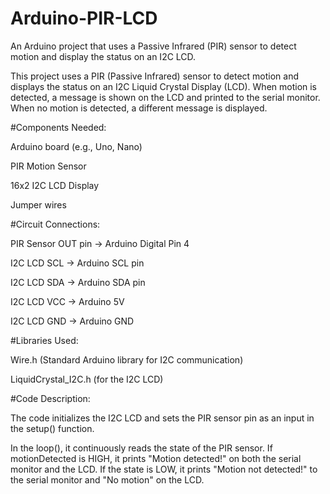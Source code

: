 # Arduino-PIR-LCD
An Arduino project that uses a Passive Infrared (PIR) sensor to detect motion and display the status on an I2C LCD. 

This project uses a PIR (Passive Infrared) sensor to detect motion and displays the status on an I2C Liquid Crystal Display (LCD). When motion is detected, a message is shown on the LCD and printed to the serial monitor. When no motion is detected, a different message is displayed.

#Components Needed:

Arduino board (e.g., Uno, Nano)

PIR Motion Sensor 

16x2 I2C LCD Display 

Jumper wires



#Circuit Connections:

PIR Sensor OUT pin -> Arduino Digital Pin 4 

I2C LCD SCL -> Arduino SCL pin

I2C LCD SDA -> Arduino SDA pin

I2C LCD VCC -> Arduino 5V

I2C LCD GND -> Arduino GND



#Libraries Used:

Wire.h (Standard Arduino library for I2C communication) 

LiquidCrystal_I2C.h (for the I2C LCD) 


#Code Description:

The code initializes the I2C LCD and sets the PIR sensor pin as an input in the setup() function. 

In the loop(), it continuously reads the state of the PIR sensor. If motionDetected is HIGH, it prints "Motion detected!" on both the serial monitor and the LCD. If the state is LOW, it prints "Motion not detected!" to the serial monitor and "No motion" on the LCD.
